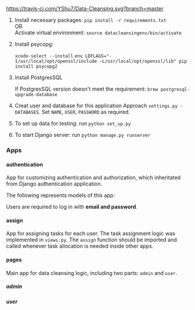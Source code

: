https://travis-ci.com/YShu7/Data-Cleansing.svg?branch=master

1. Install necessary packages: `pip install -r requirements.txt`  
   OR  
   Activate virtual environment: `source datacleansingenv/bin/activate`  
   
2. Install psycopg:

   `xcode-select --install`
   `env LDFLAGS="-I/usr/local/opt/openssl/include -L/usr/local/opt/openssl/lib" pip install psycopg2`

3. Install PostgresSQL

   If PostgresSQL version doesn't meet the requirement: `brew postgresql-upgrade-database`

4. Creat user and database for this application
   Approach `settings.py - DATABASES`. Set `NAME`, `USER`, `PASSWORD` as required. 

5. To set up data for testing: run `python set_up.py`

6. To start Django server: run `python manage.py runserver`





### Apps

#### authentication

App for customizing authentication and authorization, which inheritated from Django authentication application.

The following represents models of this app:



Users are required to log in with **email and password**.

#### assign

App for assigning tasks for each user. The task assignment logic was implemented in `views.py`. The `assign` function should be imported and called whenever task allocation is needed inside other apps.

#### pages

Main app for data cleansing logic, including two parts: `admin` and `user`.

##### admin

##### user

